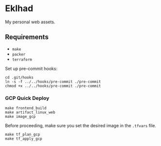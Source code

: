 # Eklhad

My personal web assets.

## Requirements

- `make`
- `packer`
- `terraform`


Set up pre-commit hooks:

```
cd .git/hooks
ln -s -f ../../hooks/pre-commit ./pre-commit
chmod +x ../../hooks/pre-commit ./pre-commit
```

### GCP Quick Deploy

```
make frontend_build
make artifact_linux_web
make image_gcp
```

Before proceeding, make sure you set the desired image in the `.tfvars` file.

```
make tf_plan_gcp
make tf_apply_gcp
```